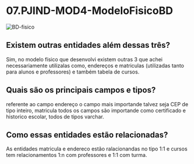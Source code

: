 # 07.PJIND-MOD4-ModeloFisicoBD

![BD-fisico](https://user-images.githubusercontent.com/26255727/226489679-27ec8abb-17de-41e3-b9ba-dab4c8033dc8.png)

## Existem outras entidades além dessas três?

Sim, no modelo físico que desenvolvi existem outras 3 que achei necessariamente utilizalas como, endereços e matriculas (utilizadas tanto para alunos e professores) e também tabela de cursos.

## Quais são os principais campos e tipos?

referente ao campo endereço o campo mais importande talvez seja CEP de tipo inteiro, matricula todos os campos são importande como certificado e historico escolar, todos de tipos varchar.

## Como essas entidades estão relacionadas?

As entidades matricula e endereco estão ralacionandas no tipo 1:1 e cursos tem relacionamentos 1:n com professores e 1:1 com turma.
